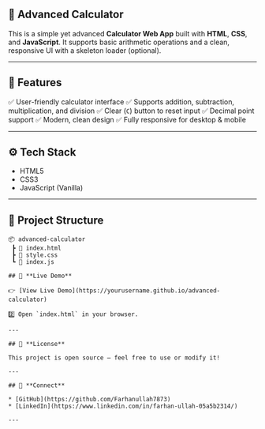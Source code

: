## 🧮 **Advanced Calculator**

This is a simple yet advanced **Calculator Web App** built with **HTML**, **CSS**, and **JavaScript**.
It supports basic arithmetic operations and a clean, responsive UI with a skeleton loader (optional).

---

## 🚀 **Features**

✅ User-friendly calculator interface
✅ Supports addition, subtraction, multiplication, and division
✅ Clear (`C`) button to reset input
✅ Decimal point support
✅ Modern, clean design
✅ Fully responsive for desktop & mobile

---

## ⚙️ **Tech Stack**

* HTML5
* CSS3
* JavaScript (Vanilla)

---

## 📂 **Project Structure**

```
📦 advanced-calculator
 ┣ 📄 index.html
 ┣ 📄 style.css
 ┗ 📄 index.js

## 🔗 **Live Demo**

👉 [View Live Demo](https://yourusername.github.io/advanced-calculator)

2️⃣ Open `index.html` in your browser.

---

## 📃 **License**

This project is open source — feel free to use or modify it!

---

## 🤝 **Connect**

* [GitHub](https://github.com/Farhanullah7873)
* [LinkedIn](https://www.linkedin.com/in/farhan-ullah-05a5b2314/)

---


